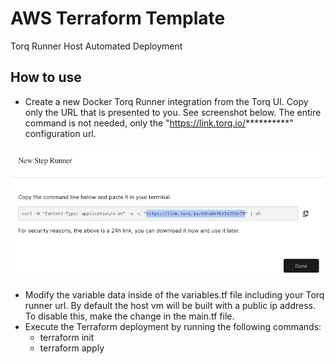 # AWS Terraform Template
Torq Runner Host Automated Deployment

## How to use
- Create a new Docker Torq Runner integration from the Torq UI. Copy only the URL that is presented to you. See screenshot below. The entire command is not needed, only the "https://link.torq.io/**********" configuration url.

<p align="center">
  <img src="https://github.com/joe-at-torq/Torq-Runner-Automation-Templates/blob/main/misc/runner_config.png?raw=true">
</p>

- Modify the variable data inside of the variables.tf file including your Torq runner url. By default the host vm will be built with a public ip address. To disable this, make the change in the main.tf file.
- Execute the Terraform deployment by running the following commands:
  -  terraform init
  -  terraform apply


